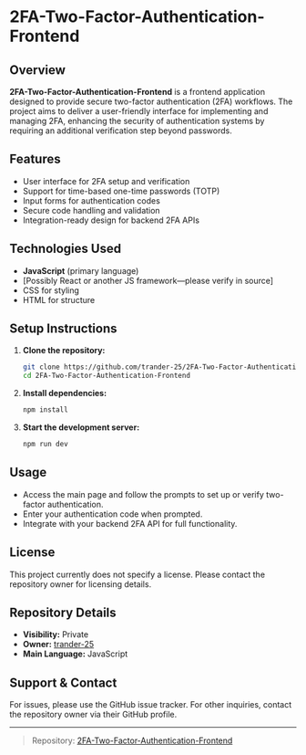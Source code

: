 # 2FA-Two-Factor-Authentication-Frontend

## Overview

**2FA-Two-Factor-Authentication-Frontend** is a frontend application designed to provide secure two-factor authentication (2FA) workflows. The project aims to deliver a user-friendly interface for implementing and managing 2FA, enhancing the security of authentication systems by requiring an additional verification step beyond passwords.

## Features

- User interface for 2FA setup and verification
- Support for time-based one-time passwords (TOTP)
- Input forms for authentication codes
- Secure code handling and validation
- Integration-ready design for backend 2FA APIs

## Technologies Used

- **JavaScript** (primary language)
- [Possibly React or another JS framework—please verify in source]
- CSS for styling
- HTML for structure

## Setup Instructions

1. **Clone the repository:**
   ```bash
   git clone https://github.com/trander-25/2FA-Two-Factor-Authentication-Frontend.git
   cd 2FA-Two-Factor-Authentication-Frontend
   ```
2. **Install dependencies:**
   ```bash
   npm install
   ```
3. **Start the development server:**
   ```bash
   npm run dev
   ```
## Usage

- Access the main page and follow the prompts to set up or verify two-factor authentication.
- Enter your authentication code when prompted.
- Integrate with your backend 2FA API for full functionality.

## License

This project currently does not specify a license. Please contact the repository owner for licensing details.

## Repository Details

- **Visibility:** Private
- **Owner:** [trander-25](https://github.com/trander-25)
- **Main Language:** JavaScript

## Support & Contact

For issues, please use the GitHub issue tracker. For other inquiries, contact the repository owner via their GitHub profile.

---
> Repository: [2FA-Two-Factor-Authentication-Frontend](https://github.com/trander-25/2FA-Two-Factor-Authentication-Frontend)

